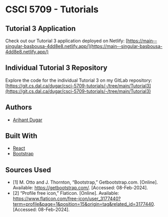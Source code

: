 # CSCI 5709 - Tutorials

## Tutorial 3 Application

Check out our Tutorial 3 application deployed on Netlify:
[https://main--singular-basbousa-4dd8e8.netlify.app/](https://main--singular-basbousa-4dd8e8.netlify.app/)

## Individual Tutorial 3 Repository

Explore the code for the individual Tutorial 3 on my GitLab repository:
[https://git.cs.dal.ca/dugar/csci-5709-tutorials/-/tree/main/Tutorial3](https://git.cs.dal.ca/dugar/csci-5709-tutorials/-/tree/main/Tutorial3)


## Authors

* [Arihant Dugar](arihant.dugar@dal.ca)


## Built With

* [React](https://legacy.reactjs.org/docs/getting-started.html/)
* [Bootstrap](https://getbootstrap.com/)

## Sources Used

* [1]	M. Otto and J. Thornton, “Bootstrap,” Getbootstrap.com. [Online]. Available: https://getbootstrap.com/. [Accessed: 08-Feb-2024].
* [2]	“Profile free icon,” Flaticon. [Online]. Available: https://www.flaticon.com/free-icon/user_3177440?term=profile&page=1&position=15&origin=tag&related_id=3177440. [Accessed: 08-Feb-2024].